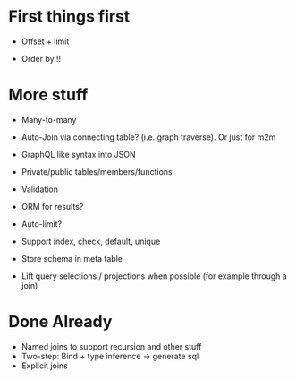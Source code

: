# First things first

- Offset + limit

- Order by !!

# More stuff

- Many-to-many

- Auto-Join via connecting table? (i.e. graph traverse). Or just for m2m

- GraphQL like syntax into JSON

- Private/public tables/members/functions

- Validation

- ORM for results?

- Auto-limit?

- Support index, check, default, unique

- Store schema in meta table

- Lift query selections / projections when possible (for example through a join)


# Done Already
- Named joins to support recursion and other stuff
- Two-step: Bind + type inference -> generate sql
- Explicit joins
